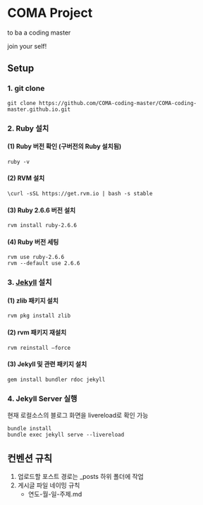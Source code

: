 # COMA Project

to ba a coding master

join your self!

## Setup
### 1. git clone
```
git clone https://github.com/COMA-coding-master/COMA-coding-master.github.io.git
```

### 2. Ruby 설치

#### (1) Ruby 버전 확인 (구버전의 Ruby 설치됨)
```
ruby -v
```
#### (2) RVM 설치
```
\curl -sSL https://get.rvm.io | bash -s stable
```
#### (3) Ruby 2.6.6 버전 설치
```
rvm install ruby-2.6.6
```
#### (4) Ruby 버전 세팅
```
rvm use ruby-2.6.6
rvm --default use 2.6.6
```

### 3. [Jekyll][1] 설치
#### (1) zlib 패키지 설치
```
rvm pkg install zlib
```
#### (2) rvm 패키지 재설치
```
rvm reinstall —force
```
#### (3) Jekyll 및 관련 패키지 설치
```
gem install bundler rdoc jekyll
```

### 4. Jekyll Server 실행
현재 로컬소스의 블로그 화면을 livereload로 확인 가능
```
bundle install
bundle exec jekyll serve --livereload
```

## 컨벤션 규칙
1. 업로드할 포스트 경로는 _posts 하위 폴더에 작업
2. 게시글 파일 네이밍 규칙
    - 연도-월-일-주제.md


[1]: https://jekyllrb.com/